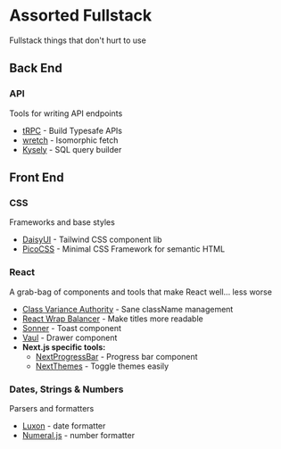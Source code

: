 # Assorted Fullstack
Fullstack things that don't hurt to use

## Back End

### API
Tools for writing API endpoints
* [tRPC](https://trpc.io/) - Build Typesafe APIs
* [wretch](https://github.com/elbywan/wretch) - Isomorphic fetch
* [Kysely](https://github.com/kysely-org/kysely) - SQL query builder

## Front End
### CSS
Frameworks and base styles
* [DaisyUI](https://daisyui.com/) - Tailwind CSS component lib
* [PicoCSS](https://picocss.com/) - Minimal CSS Framework for semantic HTML

### React
A grab-bag of components and tools that make React well... less worse
* [Class Variance Authority](https://github.com/joe-bell/cva) - Sane className management
* [React Wrap Balancer](https://github.com/shuding/react-wrap-balancer) - Make titles more readable
* [Sonner](https://github.com/emilkowalski/sonner) - Toast component
* [Vaul](https://github.com/emilkowalski/vaul) - Drawer component
* **Next.js specific tools:**
  * [NextProgressBar](https://github.com/apal21/nextjs-progressbar) - Progress bar component
  * [NextThemes](https://github.com/pacocoursey/next-themes) - Toggle themes easily

### Dates, Strings & Numbers
Parsers and formatters
* [Luxon](https://github.com/moment/luxon) - date formatter
* [Numeral.js](https://github.com/adamwdraper/Numeral-js) - number formatter
